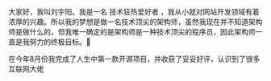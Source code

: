 大家好，我叫刘宇阳。我是一名 技术狂热爱好者 ，我从小就对网站开发领域有着浓厚的兴趣。所以我的梦想是做一名技术顶尖的架构师，虽然我现在并不知道架构师是做什么的，但我唯一确定的是架构师是一种技术顶尖的程序员，因此架构师一直是我努力的终极目标。🎯

在今年8月份我完成了人生中第一款开源项目，并收获了妥妥好评，认识到了很多互联网大佬
